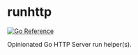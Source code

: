 # runhttp

[![Go Reference](https://pkg.go.dev/badge/github.com/mxmCherry/runhttp.svg)](https://pkg.go.dev/github.com/mxmCherry/runhttp)

Opinionated Go HTTP Server run helper(s).
